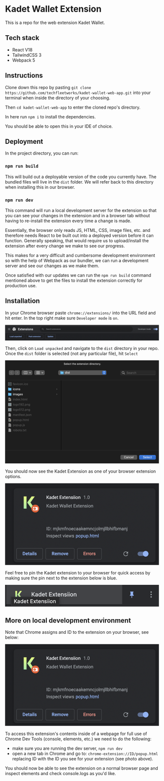 # Kadet Wallet Extension
This is a repo for the web extension Kadet Wallet.

## Tech stack

- React V18
- TailwindCSS 3
- Webpack 5

## Instructions

Clone down this repo by pasting `git clone https://github.com/techfleetworks/kadet-wallet-web-app.git` into your terminal when inside the directory of your choosing. 

Then `cd kadet-wallet-web-app` to enter the cloned repo's directory.

In here run `npm i` to install the dependencies. 

You should be able to open this in your IDE of choice.

## Deployment 

In the project directory, you can run:

### `npm run build`
This will build out a deployable version of the code you currently have. The bundled files will live in the `dist` folder. We will refer back to this directory when installing this in our browser.


### `npm run dev`
This command will run a local development server for the extension so that you can see your changes in the extension and in a browser tab without having to re-install the extension every time a change is made. 


Essentially, the browser only reads JS, HTML, CSS, image files, etc. and therefore needs React to be built out into a deployed version before it can function. Generally speaking, that would require us to upload/install the extension after every change we make to see our progress. 

This makes for a very difficult and cumbersome development environment so with the help of Webpack as our bundler, we can run a development server and see our changes as we make them. 

Once satisfied with our updates we can run the `npm run build` command mentioned above to get the files to install the extension correctly for production use.

## Installation
In your Chrome browser paste `chrome://extensions/` into the URL field and hit enter. In the top right make sure `Developer mode` is `on`.

![Dev Extensions](/readmeImages/extDev.png)

Then, click on `Load unpacked` and navigate to the `dist` directory in your repo. Once the `dist` folder is selected (not any particular file), hit `Select`

![dist](/readmeImages/dist.png)

You should now see the Kadet Extension as one of your browser extension options.

![dist](/readmeImages/ext.png)

Feel free to pin the Kadet extension to your browser for quick access by making sure the pin next to the extension below is blue. 

![dist](/readmeImages/pin.png)

## More on local development environment

Note that Chrome assigns and ID to the extension on your browser, see below:

![dist](/readmeImages/ext.png)

To access this extension's contents inside of a webpage for full use of Chrome Dev Tools (console, elements, etc.) we need to do the following:

- make sure you are running the dev server, `npm run dev`
- open a new tab in Chrome and go to: `chrome-extension://ID/popup.html` replacing ID with the ID you see for your extension (see photo above). 

You should now be able to see the extension on a normal browser page and inspect elements and check console.logs as you'd like. 